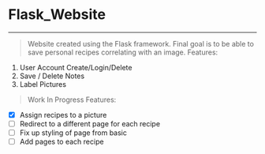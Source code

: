 # Flask_Website
---
> Website created using the Flask framework. Final goal is to be able to save personal recipes correlating with an image.
> Features:
1. User Account Create/Login/Delete
2. Save / Delete Notes
3. Label Pictures
> Work In Progress Features: 
- [x] Assign recipes to a picture
- [ ] Redirect to a different page for each recipe
- [ ] Fix up styling of page from basic
- [ ] Add pages to each recipe
